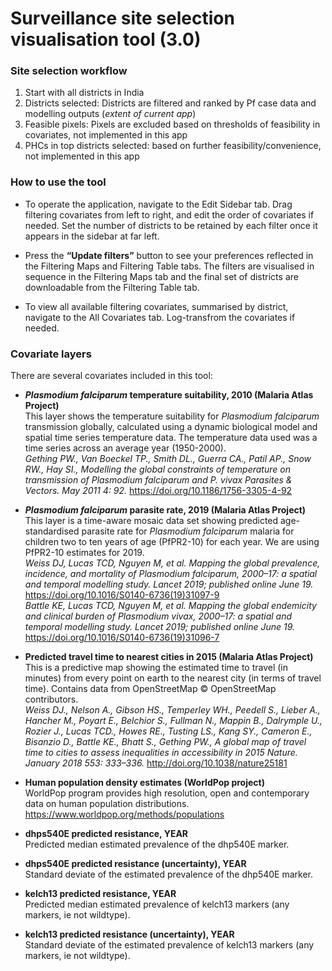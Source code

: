 # Surveillance site selection visualisation tool (3.0)

### Site selection workflow

1.  Start with all districts in India
2.  Districts selected: Districts are filtered and ranked by Pf case
    data and modelling outputs (*extent of current app*)
3.  Feasible pixels: Pixels are excluded based on thresholds of
    feasibility in covariates, not implemented in this app
4.  PHCs in top districts selected: based on further
    feasibility/convenience, not implemented in this app

### How to use the tool

- To operate the application, navigate to the Edit Sidebar tab. Drag
  filtering covariates from left to right, and edit the order of
  covariates if needed. Set the number of districts to be retained by
  each filter once it appears in the sidebar at far left.

- Press the **“Update filters”** button to see your preferences
  reflected in the Filtering Maps and Filtering Table tabs. The filters
  are visualised in sequence in the Filtering Maps tab and the final set
  of districts are downloadable from the Filtering Table tab.

- To view all available filtering covariates, summarised by district,
  navigate to the All Covariates tab. Log-transfrom the covariates if
  needed.

### Covariate layers

There are several covariates included in this tool:

- ***Plasmodium falciparum* temperature suitability, 2010 (Malaria Atlas
  Project)**  
  This layer shows the temperature suitability for *Plasmodium
  falciparum* transmission globally, calculated using a dynamic
  biological model and spatial time series temperature data. The
  temperature data used was a time series across an average year
  (1950-2000).  
  *Gething PW., Van Boeckel TP., Smith DL., Guerra CA., Patil AP., Snow
  RW., Hay SI., Modelling the global constraints of temperature on
  transmission of Plasmodium falciparum and P. vivax Parasites &
  Vectors. May 2011 4: 92.* <https://doi.org/10.1186/1756-3305-4-92>

- ***Plasmodium falciparum* parasite rate, 2019 (Malaria Atlas
  Project)**  
  This layer is a time-aware mosaic data set showing predicted
  age-standardised parasite rate for *Plasmodium falciparum* malaria for
  children two to ten years of age (PfPR2-10) for each year. We are
  using PfPR2-10 estimates for 2019.  
  *Weiss DJ, Lucas TCD, Nguyen M, et al. Mapping the global prevalence,
  incidence, and mortality of Plasmodium falciparum, 2000–17: a spatial
  and temporal modelling study. Lancet 2019; published online June 19.*
  <https://doi.org/10.1016/S0140-6736(19)31097-9>  
  *Battle KE, Lucas TCD, Nguyen M, et al. Mapping the global endemicity
  and clinical burden of Plasmodium vivax, 2000–17: a spatial and
  temporal modelling study. Lancet 2019; published online June 19.*
  <https://doi.org/10.1016/S0140-6736(19)31096-7>

- **Predicted travel time to nearest cities in 2015 (Malaria Atlas
  Project)**  
  This is a predictive map showing the estimated time to travel (in
  minutes) from every point on earth to the nearest city (in terms of
  travel time). Contains data from OpenStreetMap © OpenStreetMap
  contributors.  
  *Weiss DJ., Nelson A., Gibson HS., Temperley WH., Peedell S., Lieber
  A., Hancher M., Poyart E., Belchior S., Fullman N., Mappin B.,
  Dalrymple U., Rozier J., Lucas TCD., Howes RE., Tusting LS., Kang SY.,
  Cameron E., Bisanzio D., Battle KE., Bhatt S., Gething PW., A global
  map of travel time to cities to assess inequalities in accessibility
  in 2015 Nature. January 2018 553: 333–336.*
  <http://doi.org/10.1038/nature25181>

- **Human population density estimates (WorldPop project)**  
  WorldPop program provides high resolution, open and contemporary data
  on human population distributions.  
  <https://www.worldpop.org/methods/populations>

- **dhps540E predicted resistance, YEAR**  
  Predicted median estimated prevalence of the dhp540E marker.

- **dhps540E predicted resistance (uncertainty), YEAR**  
  Standard deviate of the estimated prevalence of the dhp540E marker.

- **kelch13 predicted resistance, YEAR**  
  Predicted median estimated prevalence of kelch13 markers (any markers,
  ie not wildtype).

- **kelch13 predicted resistance (uncertainty), YEAR**  
  Standard deviate of the estimated prevalence of kelch13 markers (any
  markers, ie not wildtype).
